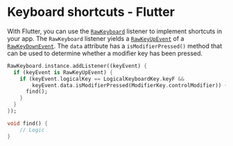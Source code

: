 # Keyboard shortcuts - Flutter

With Flutter, you can use the [`RawKeyboard`](https://api.flutter.dev/flutter/services/RawKeyboard-class.html) listener to implement shortcuts in your app. The `RawKeyboard` listener yields a [`RawKeyUpEvent`](https://api.flutter.dev/flutter/services/RawKeyUpEvent-class.html) of a [`RawKeyDownEvent`](https://api.flutter.dev/flutter/services/RawKeyDownEvent-class.html). The `data` attribute has a `isModifierPressed()` method that can be used to determine whether a modifier key has been pressed.

```dart
RawKeyboard.instance.addListener((keyEvent) {
  if (keyEvent is RawKeyUpEvent) {
    if (keyEvent.logicalKey == LogicalKeyboardKey.keyF &&
        keyEvent.data.isModifierPressed(ModifierKey.controlModifier)) {
      find();
    }
  }
});

void find() {
    // Logic
}
```
